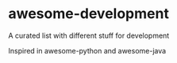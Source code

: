# awesome-development
A curated list with different stuff for development


Inspired in awesome-python and awesome-java
